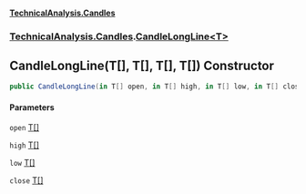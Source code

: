 #### [TechnicalAnalysis.Candles](TechnicalAnalysis.Candles.md 'TechnicalAnalysis.Candles')
### [TechnicalAnalysis.Candles](TechnicalAnalysis.Candles.md#TechnicalAnalysis.Candles 'TechnicalAnalysis.Candles').[CandleLongLine&lt;T&gt;](CandleLongLine_T_.md 'TechnicalAnalysis.Candles.CandleLongLine<T>')

## CandleLongLine(T[], T[], T[], T[]) Constructor

```csharp
public CandleLongLine(in T[] open, in T[] high, in T[] low, in T[] close);
```
#### Parameters

<a name='TechnicalAnalysis.Candles.CandleLongLine_T_.CandleLongLine(T[],T[],T[],T[]).open'></a>

`open` [T](CandleLongLine_T_.md#TechnicalAnalysis.Candles.CandleLongLine_T_.T 'TechnicalAnalysis.Candles.CandleLongLine<T>.T')[[]](https://docs.microsoft.com/en-us/dotnet/api/System.Array 'System.Array')

<a name='TechnicalAnalysis.Candles.CandleLongLine_T_.CandleLongLine(T[],T[],T[],T[]).high'></a>

`high` [T](CandleLongLine_T_.md#TechnicalAnalysis.Candles.CandleLongLine_T_.T 'TechnicalAnalysis.Candles.CandleLongLine<T>.T')[[]](https://docs.microsoft.com/en-us/dotnet/api/System.Array 'System.Array')

<a name='TechnicalAnalysis.Candles.CandleLongLine_T_.CandleLongLine(T[],T[],T[],T[]).low'></a>

`low` [T](CandleLongLine_T_.md#TechnicalAnalysis.Candles.CandleLongLine_T_.T 'TechnicalAnalysis.Candles.CandleLongLine<T>.T')[[]](https://docs.microsoft.com/en-us/dotnet/api/System.Array 'System.Array')

<a name='TechnicalAnalysis.Candles.CandleLongLine_T_.CandleLongLine(T[],T[],T[],T[]).close'></a>

`close` [T](CandleLongLine_T_.md#TechnicalAnalysis.Candles.CandleLongLine_T_.T 'TechnicalAnalysis.Candles.CandleLongLine<T>.T')[[]](https://docs.microsoft.com/en-us/dotnet/api/System.Array 'System.Array')